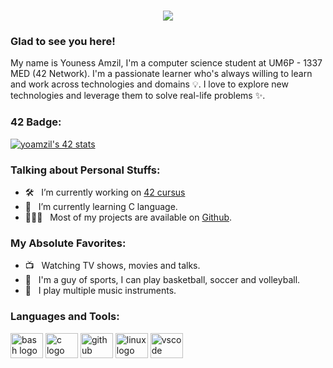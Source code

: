 <h1 align="center">
  <a href="https://git.io/typing-svg">
    <img src="https://readme-typing-svg.herokuapp.com/?lines=Hello,+There!+👋;This+is+THE+LIZMA....;Nice+to+meet+you!&center=true&size=30">
  </a>
</h1>

### Glad to see you here! &nbsp;

My name is Youness Amzil, I'm a computer science student at UM6P - 1337 MED (42 Network). I'm a passionate learner who's always willing to learn and work across technologies and domains 💡. I love to explore new technologies and leverage them to solve real-life problems ✨.
### 42 Badge:
[![yoamzil's 42 stats](https://badge.mediaplus.ma/darkblue/yoamzil)](https://github.com/oakoudad/badge42)

  
### Talking about Personal Stuffs:

- 🛠 &nbsp; I’m currently working on [42 cursus](https://github.com/yoamzil/42-Cursus)
- 🚀 &nbsp; I’m currently learning C language.
- 👨🏻‍💻 &nbsp; Most of my projects are available on [Github](https://github.com/yoamzil).


### My Absolute Favorites:

- 📺 &nbsp; Watching TV shows, movies and talks.
- 🥅 &nbsp; I'm a guy of sports, I can play basketball, soccer and volleyball.
- 🎸 &nbsp; I play multiple music instruments.


### Languages and Tools:


 
<div align="left">
  <img src="https://cdn.jsdelivr.net/gh/devicons/devicon/icons/bash/bash-original.svg" height="40" width="52" alt="bash logo"  />
  <img src="https://cdn.jsdelivr.net/gh/devicons/devicon/icons/c/c-original.svg" height="40" width="52" alt="c logo"  />
  <img src="https://cdn.jsdelivr.net/gh/devicons/devicon/icons/github/github-original.svg" height="40" width="52" alt="github logo"  />
  <img src="https://cdn.jsdelivr.net/gh/devicons/devicon/icons/linux/linux-original.svg" height="40" width="52" alt="linux logo"  />
  <img src="https://cdn.jsdelivr.net/gh/devicons/devicon/icons/vscode/vscode-original.svg" height="40" width="52" alt="vscode logo"  />
</div>


